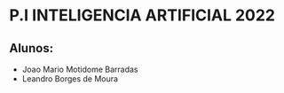 # P.I INTELIGENCIA ARTIFICIAL 2022

## Alunos:

- Joao Mario Motidome Barradas
- Leandro Borges de Moura
